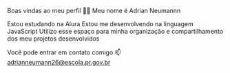 Boas vindas ao meu perfil 💙💙
Meu nome é Adrian Neumannn

Estou estudando na Alura
Estou me desenvolvendo na linguagem JavaScript
Utilizo esse espaço para minha organização e compartilhamento dos meu projetos desenvolvidos

Você pode entrar em contato comigo 📫
adrianneumann26@escola.pr.gov.br 
